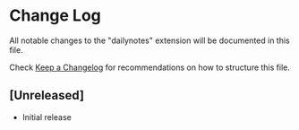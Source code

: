 # Change Log
All notable changes to the "dailynotes" extension will be documented in this file.

Check [Keep a Changelog](http://keepachangelog.com/) for recommendations on how to structure this file.

## [Unreleased]
- Initial release